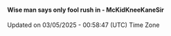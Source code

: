 #### Wise man says only fool rush in - McKidKneeKaneSir
Updated on 03/05/2025 - 00:58:47 (UTC) Time Zone
